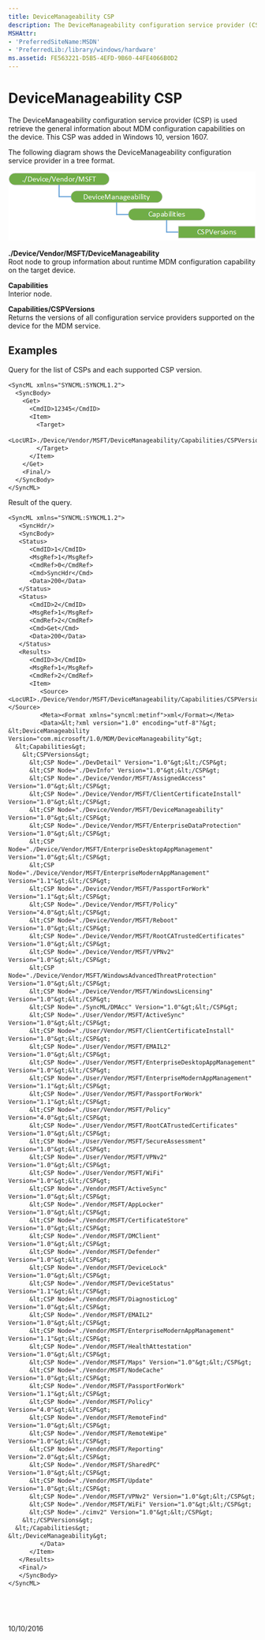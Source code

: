 ```yaml
---
title: DeviceManageability CSP
description: The DeviceManageability configuration service provider (CSP) is used retrieve the general information about MDM configuration capabilities on the device. This CSP was added in Windows 10, version 1607.
MSHAttr:
- 'PreferredSiteName:MSDN'
- 'PreferredLib:/library/windows/hardware'
ms.assetid: FE563221-D5B5-4EFD-9B60-44FE4066B0D2
---
```


# DeviceManageability CSP


The DeviceManageability configuration service provider (CSP) is used retrieve the general information about MDM configuration capabilities on the device. This CSP was added in Windows 10, version 1607.

The following diagram shows the DeviceManageability configuration service provider in a tree format.

![devicemanageability csp diagram](images/provisioning-csp-devicemanageability.png)

<a href="" id="--device-vendor-msft-devicemanageability"></a>**./Device/Vendor/MSFT/DeviceManageability**  
Root node to group information about runtime MDM configuration capability on the target device.

<a href="" id="capabilities"></a>**Capabilities**  
Interior node.

<a href="" id="capabilities-cspversions"></a>**Capabilities/CSPVersions**  
Returns the versions of all configuration service providers supported on the device for the MDM service.

## Examples


Query for the list of CSPs and each supported CSP version.

``` syntax
<SyncML xmlns="SYNCML:SYNCML1.2">
  <SyncBody>
    <Get>
      <CmdID>12345</CmdID>
      <Item>
        <Target>
          <LocURI>./Device/Vendor/MSFT/DeviceManageability/Capabilities/CSPVersions</LocURI>
        </Target>
      </Item>
    </Get>
    <Final/>
  </SyncBody>
</SyncML>
```

Result of the query.

``` syntax
<SyncML xmlns="SYNCML:SYNCML1.2">
   <SyncHdr/>
   <SyncBody>
   <Status>
      <CmdID>1</CmdID>
      <MsgRef>1</MsgRef>
      <CmdRef>0</CmdRef>
      <Cmd>SyncHdr</Cmd>
      <Data>200</Data>
   </Status>
   <Status>
      <CmdID>2</CmdID>
      <MsgRef>1</MsgRef>
      <CmdRef>2</CmdRef>
      <Cmd>Get</Cmd>
      <Data>200</Data>
   </Status>
   <Results>
      <CmdID>3</CmdID>
      <MsgRef>1</MsgRef>
      <CmdRef>2</CmdRef>
      <Item>
         <Source><LocURI>./Device/Vendor/MSFT/DeviceManageability/Capabilities/CSPVersions</LocURI></Source>
         <Meta><Format xmlns="syncml:metinf">xml</Format></Meta>
         <Data>&lt;?xml version="1.0" encoding="utf-8"?&gt;
&lt;DeviceManageability Version="com.microsoft/1.0/MDM/DeviceManageability"&gt;
  &lt;Capabilities&gt;
    &lt;CSPVersions&gt;
      &lt;CSP Node="./DevDetail" Version="1.0"&gt;&lt;/CSP&gt;
      &lt;CSP Node="./DevInfo" Version="1.0"&gt;&lt;/CSP&gt;
      &lt;CSP Node="./Device/Vendor/MSFT/AssignedAccess" Version="1.0"&gt;&lt;/CSP&gt;
      &lt;CSP Node="./Device/Vendor/MSFT/ClientCertificateInstall" Version="1.0"&gt;&lt;/CSP&gt;
      &lt;CSP Node="./Device/Vendor/MSFT/DeviceManageability" Version="1.0"&gt;&lt;/CSP&gt;
      &lt;CSP Node="./Device/Vendor/MSFT/EnterpriseDataProtection" Version="1.0"&gt;&lt;/CSP&gt;
      &lt;CSP Node="./Device/Vendor/MSFT/EnterpriseDesktopAppManagement" Version="1.0"&gt;&lt;/CSP&gt;
      &lt;CSP Node="./Device/Vendor/MSFT/EnterpriseModernAppManagement" Version="1.1"&gt;&lt;/CSP&gt;
      &lt;CSP Node="./Device/Vendor/MSFT/PassportForWork" Version="1.1"&gt;&lt;/CSP&gt;
      &lt;CSP Node="./Device/Vendor/MSFT/Policy" Version="4.0"&gt;&lt;/CSP&gt;
      &lt;CSP Node="./Device/Vendor/MSFT/Reboot" Version="1.0"&gt;&lt;/CSP&gt;
      &lt;CSP Node="./Device/Vendor/MSFT/RootCATrustedCertificates" Version="1.0"&gt;&lt;/CSP&gt;
      &lt;CSP Node="./Device/Vendor/MSFT/VPNv2" Version="1.0"&gt;&lt;/CSP&gt;
      &lt;CSP Node="./Device/Vendor/MSFT/WindowsAdvancedThreatProtection" Version="1.0"&gt;&lt;/CSP&gt;
      &lt;CSP Node="./Device/Vendor/MSFT/WindowsLicensing" Version="1.0"&gt;&lt;/CSP&gt;
      &lt;CSP Node="./SyncML/DMAcc" Version="1.0"&gt;&lt;/CSP&gt;
      &lt;CSP Node="./User/Vendor/MSFT/ActiveSync" Version="1.0"&gt;&lt;/CSP&gt;
      &lt;CSP Node="./User/Vendor/MSFT/ClientCertificateInstall" Version="1.0"&gt;&lt;/CSP&gt;
      &lt;CSP Node="./User/Vendor/MSFT/EMAIL2" Version="1.0"&gt;&lt;/CSP&gt;
      &lt;CSP Node="./User/Vendor/MSFT/EnterpriseDesktopAppManagement" Version="1.0"&gt;&lt;/CSP&gt;
      &lt;CSP Node="./User/Vendor/MSFT/EnterpriseModernAppManagement" Version="1.1"&gt;&lt;/CSP&gt;
      &lt;CSP Node="./User/Vendor/MSFT/PassportForWork" Version="1.1"&gt;&lt;/CSP&gt;
      &lt;CSP Node="./User/Vendor/MSFT/Policy" Version="4.0"&gt;&lt;/CSP&gt;
      &lt;CSP Node="./User/Vendor/MSFT/RootCATrustedCertificates" Version="1.0"&gt;&lt;/CSP&gt;
      &lt;CSP Node="./User/Vendor/MSFT/SecureAssessment" Version="1.0"&gt;&lt;/CSP&gt;
      &lt;CSP Node="./User/Vendor/MSFT/VPNv2" Version="1.0"&gt;&lt;/CSP&gt;
      &lt;CSP Node="./User/Vendor/MSFT/WiFi" Version="1.0"&gt;&lt;/CSP&gt;
      &lt;CSP Node="./Vendor/MSFT/ActiveSync" Version="1.0"&gt;&lt;/CSP&gt;
      &lt;CSP Node="./Vendor/MSFT/AppLocker" Version="1.0"&gt;&lt;/CSP&gt;
      &lt;CSP Node="./Vendor/MSFT/CertificateStore" Version="1.0"&gt;&lt;/CSP&gt;
      &lt;CSP Node="./Vendor/MSFT/DMClient" Version="1.0"&gt;&lt;/CSP&gt;
      &lt;CSP Node="./Vendor/MSFT/Defender" Version="1.0"&gt;&lt;/CSP&gt;
      &lt;CSP Node="./Vendor/MSFT/DeviceLock" Version="1.0"&gt;&lt;/CSP&gt;
      &lt;CSP Node="./Vendor/MSFT/DeviceStatus" Version="1.1"&gt;&lt;/CSP&gt;
      &lt;CSP Node="./Vendor/MSFT/DiagnosticLog" Version="1.0"&gt;&lt;/CSP&gt;
      &lt;CSP Node="./Vendor/MSFT/EMAIL2" Version="1.0"&gt;&lt;/CSP&gt;
      &lt;CSP Node="./Vendor/MSFT/EnterpriseModernAppManagement" Version="1.1"&gt;&lt;/CSP&gt;
      &lt;CSP Node="./Vendor/MSFT/HealthAttestation" Version="1.0"&gt;&lt;/CSP&gt;
      &lt;CSP Node="./Vendor/MSFT/Maps" Version="1.0"&gt;&lt;/CSP&gt;
      &lt;CSP Node="./Vendor/MSFT/NodeCache" Version="1.0"&gt;&lt;/CSP&gt;
      &lt;CSP Node="./Vendor/MSFT/PassportForWork" Version="1.1"&gt;&lt;/CSP&gt;
      &lt;CSP Node="./Vendor/MSFT/Policy" Version="4.0"&gt;&lt;/CSP&gt;
      &lt;CSP Node="./Vendor/MSFT/RemoteFind" Version="1.0"&gt;&lt;/CSP&gt;
      &lt;CSP Node="./Vendor/MSFT/RemoteWipe" Version="1.0"&gt;&lt;/CSP&gt;
      &lt;CSP Node="./Vendor/MSFT/Reporting" Version="2.0"&gt;&lt;/CSP&gt;
      &lt;CSP Node="./Vendor/MSFT/SharedPC" Version="1.0"&gt;&lt;/CSP&gt;
      &lt;CSP Node="./Vendor/MSFT/Update" Version="1.0"&gt;&lt;/CSP&gt;
      &lt;CSP Node="./Vendor/MSFT/VPNv2" Version="1.0"&gt;&lt;/CSP&gt;
      &lt;CSP Node="./Vendor/MSFT/WiFi" Version="1.0"&gt;&lt;/CSP&gt;
      &lt;CSP Node="./cimv2" Version="1.0"&gt;&lt;/CSP&gt;
    &lt;/CSPVersions&gt;
  &lt;/Capabilities&gt;
&lt;/DeviceManageability&gt;
         </Data>
      </Item>
   </Results>
   <Final/>
   </SyncBody>
</SyncML>
```

 

 

10/10/2016





